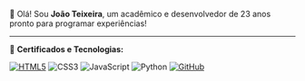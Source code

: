 👋 Olá! Sou **João Teixeira**, um acadêmico e desenvolvedor de 23 anos pronto para programar experiências!  

---

📜 **Certificados e Tecnologias:**

[![HTML5](https://img.shields.io/badge/HTML5-E34F26?style=for-the-badge&logo=html5&logoColor=white)](https://hermes.dio.me/certificates/S27XSOX7.pdf)
![CSS3](https://img.shields.io/badge/CSS3-1572B6?style=for-the-badge&logo=css3&logoColor=white)
![JavaScript](https://img.shields.io/badge/JavaScript-F7DF1E?style=for-the-badge&logo=javascript&logoColor=black)
![Python](https://img.shields.io/badge/python-3670A0?style=for-the-badge&logo=python&logoColor=ffdd54)
[![GitHub](https://img.shields.io/badge/GitHub-100000?style=for-the-badge&logo=github&logoColor=white)](https://hermes.dio.me/certificates/BKONMZIO.pdf)
